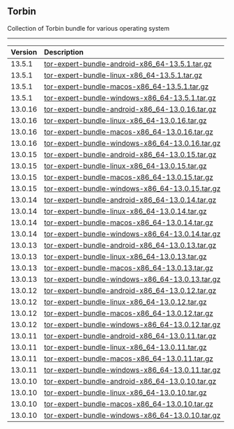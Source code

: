 ## Torbin

Collection of Torbin bundle for various operating system

* * *

| Version | Description |
| :--- | :--- |
| 13.5.1 | [tor-expert-bundle-android-x86_64-13.5.1.tar.gz](https://github.com/neoslab/torbin/raw/main/android/13.5.1/tor-expert-bundle-android-x86_64-13.5.1.tar.gz) |
| 13.5.1 | [tor-expert-bundle-linux-x86_64-13.5.1.tar.gz](https://github.com/neoslab/torbin/raw/main/linux/13.5.1/tor-expert-bundle-linux-x86_64-13.5.1.tar.gz) |
| 13.5.1 | [tor-expert-bundle-macos-x86_64-13.5.1.tar.gz](https://github.com/neoslab/torbin/raw/main/macos/13.5.1/tor-expert-bundle-macos-x86_64-13.5.1.tar.gz) |
| 13.5.1 | [tor-expert-bundle-windows-x86_64-13.5.1.tar.gz](https://github.com/neoslab/torbin/raw/main/windows/13.5.1/tor-expert-bundle-windows-x86_64-13.5.1.tar.gz) |
| 13.0.16 | [tor-expert-bundle-android-x86_64-13.0.16.tar.gz](https://github.com/neoslab/torbin/raw/main/android/13.0.16/tor-expert-bundle-android-x86_64-13.0.16.tar.gz) |
| 13.0.16 | [tor-expert-bundle-linux-x86_64-13.0.16.tar.gz](https://github.com/neoslab/torbin/raw/main/linux/13.0.16/tor-expert-bundle-linux-x86_64-13.0.16.tar.gz) |
| 13.0.16 | [tor-expert-bundle-macos-x86_64-13.0.16.tar.gz](https://github.com/neoslab/torbin/raw/main/macos/13.0.16/tor-expert-bundle-macos-x86_64-13.0.16.tar.gz) |
| 13.0.16 | [tor-expert-bundle-windows-x86_64-13.0.16.tar.gz](https://github.com/neoslab/torbin/raw/main/windows/13.0.16/tor-expert-bundle-windows-x86_64-13.0.16.tar.gz) |
| 13.0.15 | [tor-expert-bundle-android-x86_64-13.0.15.tar.gz](https://github.com/neoslab/torbin/raw/main/android/13.0.15/tor-expert-bundle-android-x86_64-13.0.15.tar.gz) |
| 13.0.15 | [tor-expert-bundle-linux-x86_64-13.0.15.tar.gz](https://github.com/neoslab/torbin/raw/main/linux/13.0.15/tor-expert-bundle-linux-x86_64-13.0.15.tar.gz) |
| 13.0.15 | [tor-expert-bundle-macos-x86_64-13.0.15.tar.gz](https://github.com/neoslab/torbin/raw/main/macos/13.0.15/tor-expert-bundle-macos-x86_64-13.0.15.tar.gz) |
| 13.0.15 | [tor-expert-bundle-windows-x86_64-13.0.15.tar.gz](https://github.com/neoslab/torbin/raw/main/windows/13.0.15/tor-expert-bundle-windows-x86_64-13.0.15.tar.gz) |
| 13.0.14 | [tor-expert-bundle-android-x86_64-13.0.14.tar.gz](https://github.com/neoslab/torbin/raw/main/android/13.0.14/tor-expert-bundle-android-x86_64-13.0.14.tar.gz) |
| 13.0.14 | [tor-expert-bundle-linux-x86_64-13.0.14.tar.gz](https://github.com/neoslab/torbin/raw/main/linux/13.0.14/tor-expert-bundle-linux-x86_64-13.0.14.tar.gz) |
| 13.0.14 | [tor-expert-bundle-macos-x86_64-13.0.14.tar.gz](https://github.com/neoslab/torbin/raw/main/macos/13.0.14/tor-expert-bundle-macos-x86_64-13.0.14.tar.gz) |
| 13.0.14 | [tor-expert-bundle-windows-x86_64-13.0.14.tar.gz](https://github.com/neoslab/torbin/raw/main/windows/13.0.14/tor-expert-bundle-windows-x86_64-13.0.14.tar.gz) |
| 13.0.13 | [tor-expert-bundle-android-x86_64-13.0.13.tar.gz](https://github.com/neoslab/torbin/raw/main/android/13.0.13/tor-expert-bundle-android-x86_64-13.0.13.tar.gz) |
| 13.0.13 | [tor-expert-bundle-linux-x86_64-13.0.13.tar.gz](https://github.com/neoslab/torbin/raw/main/linux/13.0.13/tor-expert-bundle-linux-x86_64-13.0.13.tar.gz) |
| 13.0.13 | [tor-expert-bundle-macos-x86_64-13.0.13.tar.gz](https://github.com/neoslab/torbin/raw/main/macos/13.0.13/tor-expert-bundle-macos-x86_64-13.0.13.tar.gz) |
| 13.0.13 | [tor-expert-bundle-windows-x86_64-13.0.13.tar.gz](https://github.com/neoslab/torbin/raw/main/windows/13.0.13/tor-expert-bundle-windows-x86_64-13.0.13.tar.gz) |
| 13.0.12 | [tor-expert-bundle-android-x86_64-13.0.12.tar.gz](https://github.com/neoslab/torbin/raw/main/android/13.0.12/tor-expert-bundle-android-x86_64-13.0.12.tar.gz) |
| 13.0.12 | [tor-expert-bundle-linux-x86_64-13.0.12.tar.gz](https://github.com/neoslab/torbin/raw/main/linux/13.0.12/tor-expert-bundle-linux-x86_64-13.0.12.tar.gz) |
| 13.0.12 | [tor-expert-bundle-macos-x86_64-13.0.12.tar.gz](https://github.com/neoslab/torbin/raw/main/macos/13.0.12/tor-expert-bundle-macos-x86_64-13.0.12.tar.gz) |
| 13.0.12 | [tor-expert-bundle-windows-x86_64-13.0.12.tar.gz](https://github.com/neoslab/torbin/raw/main/windows/13.0.12/tor-expert-bundle-windows-x86_64-13.0.12.tar.gz) |
| 13.0.11 | [tor-expert-bundle-android-x86_64-13.0.11.tar.gz](https://github.com/neoslab/torbin/raw/main/android/13.0.11/tor-expert-bundle-android-x86_64-13.0.11.tar.gz) |
| 13.0.11 | [tor-expert-bundle-linux-x86_64-13.0.11.tar.gz](https://github.com/neoslab/torbin/raw/main/linux/13.0.11/tor-expert-bundle-linux-x86_64-13.0.11.tar.gz) |
| 13.0.11 | [tor-expert-bundle-macos-x86_64-13.0.11.tar.gz](https://github.com/neoslab/torbin/raw/main/macos/13.0.11/tor-expert-bundle-macos-x86_64-13.0.11.tar.gz) |
| 13.0.11 | [tor-expert-bundle-windows-x86_64-13.0.11.tar.gz](https://github.com/neoslab/torbin/raw/main/windows/13.0.11/tor-expert-bundle-windows-x86_64-13.0.11.tar.gz) |
| 13.0.10 | [tor-expert-bundle-android-x86_64-13.0.10.tar.gz](https://github.com/neoslab/torbin/raw/main/android/13.0.10/tor-expert-bundle-android-x86_64-13.0.10.tar.gz) |
| 13.0.10 | [tor-expert-bundle-linux-x86_64-13.0.10.tar.gz](https://github.com/neoslab/torbin/raw/main/linux/13.0.10/tor-expert-bundle-linux-x86_64-13.0.10.tar.gz) |
| 13.0.10 | [tor-expert-bundle-macos-x86_64-13.0.10.tar.gz](https://github.com/neoslab/torbin/raw/main/macos/13.0.10/tor-expert-bundle-macos-x86_64-13.0.10.tar.gz) |
| 13.0.10 | [tor-expert-bundle-windows-x86_64-13.0.10.tar.gz](https://github.com/neoslab/torbin/raw/main/windows/13.0.10/tor-expert-bundle-windows-x86_64-13.0.10.tar.gz) |
